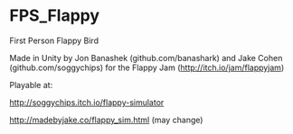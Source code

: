 FPS_Flappy
==========

First Person Flappy Bird

Made in Unity by Jon Banashek (github.com/banashark) and Jake Cohen (github.com/soggychips) 
for the Flappy Jam (http://itch.io/jam/flappyjam)


Playable at:

http://soggychips.itch.io/flappy-simulator

http://madebyjake.co/flappy_sim.html (may change)


